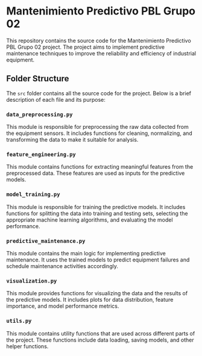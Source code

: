 # Mantenimiento Predictivo PBL Grupo 02

This repository contains the source code for the Mantenimiento Predictivo PBL Grupo 02 project. The project aims to implement predictive maintenance techniques to improve the reliability and efficiency of industrial equipment.

## Folder Structure

The `src` folder contains all the source code for the project. Below is a brief description of each file and its purpose:

### `data_preprocessing.py`

This module is responsible for preprocessing the raw data collected from the equipment sensors. It includes functions for cleaning, normalizing, and transforming the data to make it suitable for analysis.

### `feature_engineering.py`

This module contains functions for extracting meaningful features from the preprocessed data. These features are used as inputs for the predictive models.

### `model_training.py`

This module is responsible for training the predictive models. It includes functions for splitting the data into training and testing sets, selecting the appropriate machine learning algorithms, and evaluating the model performance.

### `predictive_maintenance.py`

This module contains the main logic for implementing predictive maintenance. It uses the trained models to predict equipment failures and schedule maintenance activities accordingly.

### `visualization.py`

This module provides functions for visualizing the data and the results of the predictive models. It includes plots for data distribution, feature importance, and model performance metrics.

### `utils.py`

This module contains utility functions that are used across different parts of the project. These functions include data loading, saving models, and other helper functions.



